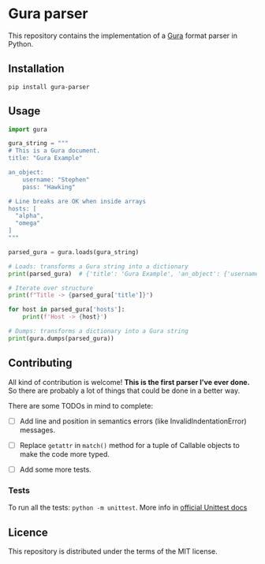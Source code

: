 # Gura parser

This repository contains the implementation of a [Gura][gura] format parser in Python.


## Installation

`pip install gura-parser`


## Usage

```python
import gura

gura_string = """
# This is a Gura document.
title: "Gura Example"

an_object:
    username: "Stephen"
    pass: "Hawking"

# Line breaks are OK when inside arrays
hosts: [
  "alpha",
  "omega"
]
"""

parsed_gura = gura.loads(gura_string)

# Loads: transforms a Gura string into a dictionary
print(parsed_gura)  # {'title': 'Gura Example', 'an_object': {'username': 'Stephen', 'pass': 'Hawking'}, 'hosts': ['alpha', 'omega']}

# Iterate over structure
print(f"Title -> {parsed_gura['title']}")

for host in parsed_gura['hosts']:
    print(f'Host -> {host}')

# Dumps: transforms a dictionary into a Gura string
print(gura.dumps(parsed_gura))
```


## Contributing

All kind of contribution is welcome! **This is the first parser I've ever done.** So there are probably a lot of things that could be done in a better way.

There are some TODOs in mind to complete:

- [ ] Add line and position in semantics errors (like InvalidIndentationError) messages.
- [ ] Replace `getattr` in `match()` method for a tuple of Callable objects to make the code more typed.
- [ ] Add some more tests.


### Tests

To run all the tests: `python -m unittest`. More info in [official Unittest docs][unittest-docs]

[unittest-docs]: https://docs.python.org/3/library/unittest.html#module-unittest
[gura]: https://github.com/jware-solutions/gura


## Licence

This repository is distributed under the terms of the MIT license.